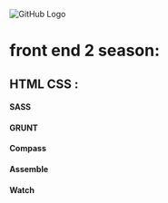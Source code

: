 ﻿![GitHub Logo](images/banana.gif)

# front end 2 season:

####


## HTML CSS :
#### SASS
#### GRUNT
#### Compass
#### Assemble
#### Watch
